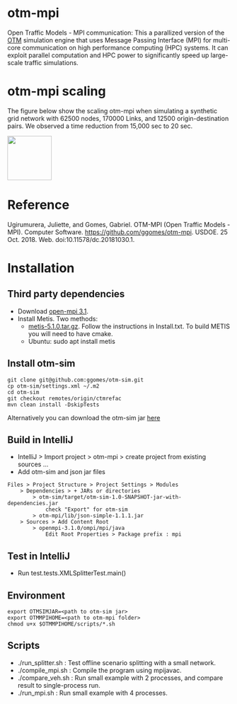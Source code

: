 # otm-mpi
Open Traffic Models - MPI communication: This a parallized version of the [OTM](https://github.com/ggomes/otm-sim) simulation engine that uses Message Passing Interface (MPI) for multi-core communication on high performance computing (HPC) systems. It can exploit parallel computation and HPC power to significantly speed up large-scale traffic simulations.

# otm-mpi scaling
The figure below show the scaling otm-mpi when simulating a synthetic grid network with 62500 nodes, 170000 Links, and 12500 origin-destination pairs. We observed a time reduction from 15,000 sec to 20 sec.

<img src="https://github.com/ugirumurera/otm-mpi/blob/master/OTM_Scaling.png" width="100">

# Reference
Ugirumurera, Juliette, and Gomes, Gabriel. OTM-MPI (Open Traffic Models - MPI). Computer Software. https://github.com/ggomes/otm-mpi. USDOE. 25 Oct. 2018. Web. doi:10.11578/dc.20181030.1.

# Installation

## Third party dependencies

+ Download [open-mpi 3.1](https://www.open-mpi.org/software/ompi/v3.1/).
+ Install Metis. Two methods:
  + [metis-5.1.0.tar.gz](http://glaros.dtc.umn.edu/gkhome/metis/metis/download). Follow the instructions in Install.txt. To build METIS you will need to have cmake. 
  + Ubuntu: sudo apt install metis

## Install otm-sim
```
git clone git@github.com:ggomes/otm-sim.git
cp otm-sim/settings.xml ~/.m2
cd otm-sim
git checkout remotes/origin/ctmrefac
mvn clean install -DskipTests
```
Alternatively you can download the otm-sim jar [here](https://mymavenrepo.com/repo/XtcMAROnIu3PyiMCmbdY/otm/otm-sim/1.0-SNAPSHOT/) 

## Build in IntelliJ


+ IntelliJ > Import project > otm-mpi > create project from existing sources ...
+ Add otm-sim and json jar files
```
Files > Project Structure > Project Settings > Modules
	> Dependencies > + JARs or directories
 		> otm-sim/target/otm-sim-1.0-SNAPSHOT-jar-with-dependencies.jar
   			check "Export" for otm-sim   
		> otm-mpi/lib/json-simple-1.1.1.jar
	> Sources > Add Content Root
		> openmpi-3.1.0/ompi/mpi/java
			Edit Root Properties > Package prefix : mpi
```

## Test in IntelliJ
* Run test.tests.XMLSplitterTest.main()
   
## Environment
```
export OTMSIMJAR=<path to otm-sim jar>
export OTMMPIHOME=<path to otm-mpi folder>
chmod u+x $OTMMPIHOME/scripts/*.sh
```

## Scripts

* ./run_splitter.sh : Test offline scenario splitting with a small network.
* ./compile_mpi.sh : Compile the program using mpijavac.
* ./compare_veh.sh : Run small example with 2 processes, and compare result to single-process run. 
* ./run_mpi.sh : Run small example with 4 processes.

